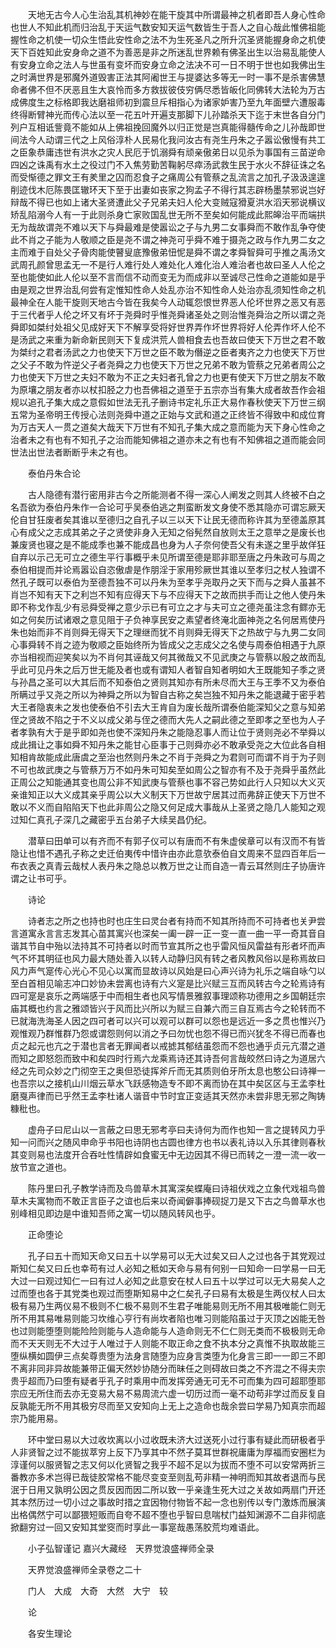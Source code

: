 <!-- { "loadSidebar": true } -->
　　天地无古今人心生治乱其机神妙在能干旋其中所谓最神之机者即吾人身心性命也世人不知此机而归治乱于天运气数安知天运气数皆生于吾人之自心哉此惟佛祖能握性命之机使一切众生悟此安性命之法不为生死圣凡之所升沉圣贤能握身命之机使天下百姓知此安身命之道不为善恶是非之所迷乱世界赖有佛圣出生以治易乱能使人有安身立命之法人与世虽有变坏而安身立命之法决不可一日不明于世也如我佛出生之时满世界是邪魔外道毁害正法其阿阇世王与提婆达多等无一时一事不是杀害佛慧命者佛不但不厌恶且生大哀怜而多方救拔彼伎穷俩尽悉皆皈化同佛转大法轮为万古成佛度生之标格即我达磨祖师初到震旦斥相指心为诸家妒害乃至九年面壁六遭服毒终得断臂神光而传心法以至一花五叶开遍支那脚下儿孙踏杀天下迄于末世各自分门列户互相诋訾竟不能如从上佛祖挽回魔外以归正觉是岂真能得髓传命之儿孙哉即世间法今人动谓三代之上风俗淳朴人民易化我问汝古有尧生丹朱之子嚣讼傲慢有共工之臣象恭庸违世有洪水之灾人民厄于饥溺舜有顽亲傲弟日以见杀为事国有三苗逆命四凶之诛禹有水土之役过门不入焦劳勤苦鞠躬尽瘁汤武救生民于水火不辞征诛之名而受惭德之罪文王有羑里之囚而忍食子之痛周公有管蔡之乱流言之加孔子汲汲遑遑削迹伐木厄陈畏匡辙环天下至于出妻如丧家之狗孟子不得行其志辟杨墨禁邪说岂好辩哉不得已也如上诸大圣贤遭此父子兄弟夫妇人伦大变贼寇猾夏洪水滔天邪说横议矫乱陷溺今人有一于此则杀身亡家败国乱世无所不至矣如何能成此熙皞治平而端拱无为哉故谓尧不难以天下与舜最难是使嚣讼之子与九男二女事舜而不敢作乱争夺使此不肖之子能为人敬顺之臣是尧不谓之神尧可乎舜不难于摄尧之政与作九男二女之主而难于自处父子骨肉能使瞽叟底豫傲弟忸怩是舜不谓之孝舜智舜可乎推之禹汤文武周孔颜曾思孟无一不是行人难行处人难处化人难化治人难治者也故曰圣人人伦之至也能使如此人伦以至不言而信不动而变无为而成非以至诚尽己性命之道能如是乎由是观之世界治乱何尝有定惟知性命人处乱亦治不知性命人处治亦乱须知性命之机最神全在人能干旋则天地古今皆在我矣今人动辄怨恨世界恶人伦坏世界之恶又有恶于三代者乎人伦之坏又有坏于尧舜时乎惟尧舜诸圣处之则治惟尧舜治之所以谓之尧舜即如桀纣处祖父见成好天下不解享受将好世界弄作坏世界将好人伦弄作坏人伦不是汤武之来重为新命新民则天下复成洪荒人兽相食去也吾故曰使天下万世之君不敢为桀纣之君者汤武之力也使天下万世之臣不敢为僭逆之臣者夷齐之力也使天下万世之父子不敢为忤逆父子者尧舜之力也使天下万世之兄弟不敢为管蔡之兄弟者周公之力也使天下万世之夫妇不敢为不正之夫妇者孔曾之力也更有使天下万世之朋友不敢为原壤之朋友者亦以杖扣胫之力也吾佛祖之道至于五宗亦当有集大成者故吾作会祖规以追孔子集大成之意假如世法无孔子删诗书定礼乐正大易作春秋使天下万世三纲五常为圣帝明王传授心法则尧舜中道之正始与文武和道之正终皆不得致中和成位育为万古天人一贯之道矣大哉天下万世有不知孔子集大成之意而能为天下身心性命之治者未之有也有不知孔子之治而能知佛祖之道亦未之有也有不知佛祖之道而能会同世法出世法者断断乎未之有也。

　　泰伯丹朱合论

　　古人隐德有潜行密用非古今之所能测者不得一深心人阐发之则其人终被不白之名吾欲为泰伯丹朱作一合论可乎吴泰伯逃之荆蛮断发文身使不悉其隐亦可谓忘厥天伦自甘狂废者矣其谁以至德归之自孔子以三以天下让民无德而称许其为至德盖原其心有成父之志成其弟之子之贤使非身入无知之俗髡然自放则太王之意举之是废长也兼废贤也寝之是不能成季也兼不能成昌也身为人子奈何使吾父有未遂之里乎故佯狂自弃以示己无可立之德生平行事概乎未见所谓至德是耶非耶至唐之丹朱政可与周之泰伯相提而并论焉嚣讼自恣傲虐是作朋淫于家用殄厥世其谁以至孝归之杖人独谓不然孔子既可以泰伯为至德吾独不可以丹朱为至孝乎尧取丹之天下而与之舜人虽甚不肖岂不知有天下之利岂不知有应得天下与不应得天下之故而拱手而让之他人使丹朱即不称戈作乱少有忌舜受禅之意少示已有可立之才与夫可立之德尧虽注念有鳏亦无如之何矣历试诸艰之意见阻于子负神享民安之素望者终淹北面神尧之名何居焉使丹朱也始而非不肖则舜无得天下之理继而犹不肖则舜无得天下之热故宁与九男二女同心事舜转不肖之迹为敬顺之臣始终所为皆成父之志成父之名使与周泰伯相遇于九原亦当相视而迎笑矣以为不肖何其诬哉又何其微哉又不见武庚之与管蔡以殷之故而乱乎此可见丹朱之后万世无能及者也或有谓知人者智自知者明如大王既能知子季之贤与孙昌之圣可以大其后而不知泰伯之贤则其知亦有所未尽而大王与王季不又为泰伯所瞒过乎又尧之所以为神舜之所以为智自古称之矣岂独不知丹朱之能退藏于密乎若大王者隐衷未之发也使泰伯不引去大王肯自为废长哉所谓泰伯能深知父之意与知弟侄之贤故不陷之于不义以成父弟与侄之德而大先人之嗣此德之至即孝之至也为人子者孝孰有大于是乎即如尧也使不深知丹朱之能隐忍事人而让位于贤则尧必不举舜以成此揖让之事如舜不知丹朱之能甘心臣事于己则舜亦必不敢承受尧之大位此各自相知相肯故能成此唐虞之至治也然则丹朱之不肖于尧舜之为君则可而谓不肖于为子则不可也故武庚之与管蔡万万不如丹朱可知矣至如周公之智亦有不及于尧舜乎虽然此正周公之知能通其变也周公非不知武庚与管蔡也事不容己势如此行人只知以大义灭亲谁知正以大义成其亲乎周公以大义制天下万世故宁居其过而弗辞正使天下万世不敢以不义而自陷陷天下也此非周公之隐又何足成大事哉从上圣贤之隐几人能知之观过知仁真孔子深几之藏密乎五台弟子大续吴昌仍纪。

　　潜草曰田单可以有齐而不有郭子仪可以有唐而不有朱虚侯章可以有汉而不有皆隐让也惜不遇孔子称之史迁伯夷传中惜许由亦此意欤泰伯自文周来不显四百年后一布衣表之真青云哉杖人表丹朱之隐总以教万世之让而自造一青云耳然则庄子协唐许谓之让书可乎。

　　诗论

　　诗者志之所之也持也时也庄生曰灵台者有持而不知其所持而不可持者也关尹尝言道寓永言言志发其心苗其寓兴也深矣一阖一辟一正一变一直一曲一平一奇其音自谐其节自中殆以法持其不可持者以时而节宣其所之也乎雷风恒风雷益有形者坏而声气不坏其明征也风力最大随处善入以转人动静归风有转之者风教风俗以是称焉故曰风力声气寔传心光心不见心以寓而显故诗以风始是曰心声兴诗为礼乐之端自咏勺以至白首相见喻志冲口妙协未尝离也诗有六义寔是比兴赋三互而风转古今之轮焉诗有四可寔是哀乐之两端感于中而相生者也风写情景雅叙事理颂称功德用之乡国朝廷宗庙其概也约言之雅颂皆兴于风而比兴所以为赋三自兼六而三自互焉古今之轮转而不已就海洗海圣人因之四可者可以兴可以观可以群可以怨也是远近一多之贯也惟兴乃观惟观乃群惟群乃怨或谓怨则何以消之予曰勿忧也怨不得已而兴犹冬不得已而春也贞之起元也亢之于潜也言者无罪闻者以戒摅其郁结虽怨而不怨也通乎贞元亢潜之道而知之即怒怨而致中和矣四时行焉六龙乘焉诗还其诗吾何言哉皎然曰诗之为道居六经之先司众妙之门彻空王之奥但恐徒挥斧斤而无其质则伯牙所太息也憨公曰诗禅一也吾宗以之接机山川烟云草水飞跃感物造专不即不离而协在其中矣区区与王孟李杜磨戛声律而已乎然王孟李杜诸人谐音中节时宜正变适其天然亦未尝非思无邪之陶铸糠秕也。

　　虚舟子曰尼山以一言蔽之曰思无邪考亭曰夫诗何为而作也知一言之提转风力乎知一问而兴之随风申命乎书阳也诗阴也古圆也律方也书以表礼诗以入乐其律则春秋其变则易也法度开合吞吐性情辟如食蜜无中无边因其不得已而转之一澄一流一收一放节宣之道也。

　　陈丹里曰孔子教学诗而及鸟兽草木其寓深矣蝶庵曰诗祖伏戏之立象代戏祖鸟兽草木夫寓物而不敢正言臣子之谊也后来以奇闻僻事捧砚捉刀是又下古之鸟兽草水也别峰相见即边是中谁知吾师之寓一切以随风转风也乎。

　　正命堕论

　　孔子曰五十而知天命又曰五十以学易可以无大过矣又曰人之过也各于其党观过斯知仁矣又曰丘也幸苟有过人必知之秪如天命与易有何别一曰知命一曰学易一曰无大过一曰观过知仁一曰有过人必知之此意安在杖人曰五十以学过可以无大易矣人之过而堕也各于其党类也观过而堕斯知易中之仁矣孔子曰易有太极是生两仪杖人曰太极有易乃生两仪易不极则不仁极不易则不生君子唯能易则无所不用其极唯能仁则无所不用其易唯易则能习坎维心亨行有尚坎者陷也唯习则能陷虽过于灭顶之凶能无咎也过则能堕堕则能险险则能与人造命能与人造命则无不仁仁则无类而不极极则无命而不天天则无不大过于人唯过于人则能不取正命之食不执本分之真惟不执取故能三堕纵横如圆伊三点矣尊贵堕为法身言随堕为应身言类堕为化身言三即一一即三不即不离非同非异故能兼带正偏天然妙协随分而昧任之则碍故曰类之不齐混之不得夫宗贵乎超而乃曰堕有疑者乎孔子时乘用中而发挥旁通无可无不可而集为四可超耶堕耶宗应无所住而去亦无变易大易不易周流六虚一切历过而一毫不动苟非学过而反复自反孰能无所不用其极穷尽而至又安知向上无上之造命也哉余尝曰学易乃知真宗而超宗乃能用易。

　　环中堂曰易以大过收坎离以小过收既未济大过送死小过行事有疑此而研极者乎人非贤智之过不能拔萃穷上反下乃享其中不然子莫耳世群祝庸庸为厚福而安圈栏为淳谨何以服贤智之志又何以化贤智之我乎不超不足以为拔而不堕不可以安常两折三番教亦多术岂得已哉徒胶常格不能尽变变至则乱苟非精一神明而知其故者退而与民泯于日用又孰明公因之贯反因而因二所以致一乎亲逢生死大过之关故如两扇门开还其本然历过一切小过之事故时措之宜因物付物皆不起一念也别传以专门激炼而展演出格偶然宁可以鄙猥短贩而自夸不超不堕也乎智曰息喘杖门益知渊源不二自非彻底掀翻穷过一回又安知其堂窔而时享此一事寔哉愚荡胶荒均难语此。

　　小子弘智谨记
嘉兴大藏经　天界觉浪盛禅师全录


　　天界觉浪盛禅师全录卷之二十

　　门人　大成　大奇　大然　大宁　较

　　论

　　各安生理论


